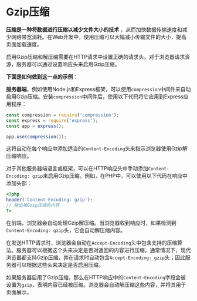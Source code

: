 # Gzip压缩

**压缩是一种将数据进行压缩以减少文件大小的技术** ，从而加快数据传输速度和减少网络带宽消耗。在Web开发中，使用压缩可以大幅减小传输文件的大小，提高页面加载速度。

启用Gzip压缩和解压缩需要在HTTP请求中设置正确的请求头。对于浏览器请求资源，服务器可以通过设置响应头来启用Gzip压缩。

**下面是如何做到这一点的示例**：

**服务器端**，例如使用Node.js和Express框架，可以使用`compression`中间件来自动启用Gzip压缩。安装`compression`中间件后，使用以下代码将它应用到Express应用程序：

```javascript
const compression = require('compression');
const express = require('express');
const app = express();

app.use(compression());
```

这将自动在每个响应中添加适当的`Content-Encoding`头来指示浏览器使用Gzip解压缩响应。

对于其他服务器端语言或框架，可以在HTTP响应头中手动添加`Content-Encoding: gzip`来启用Gzip压缩。例如，在PHP中，可以使用以下代码在响应中添加头部：

```php
<?php
header('Content-Encoding: gzip');
// 输出被Gzip压缩的内容
?>
```

在前端，浏览器会自动处理Gzip解压缩。当浏览器收到响应时，如果检测到`Content-Encoding: gzip`头，它会自动解压缩内容。

在发送HTTP请求时，浏览器会自动在`Accept-Encoding`头中包含支持的压缩算法。服务器可以根据这个头来决定是否对返回的内容进行压缩。通常情况下，现代浏览器都支持Gzip压缩，并在请求时自动包含`Accept-Encoding: gzip`头；因此服务器可以根据这些头来决定是否启用压缩。

如果服务器启用了Gzip压缩，那么在HTTP响应中的`Content-Encoding`字段会被设置为`gzip`，表明内容已经被压缩。浏览器会自动解压缩这些内容，并将其用于页面展示。
